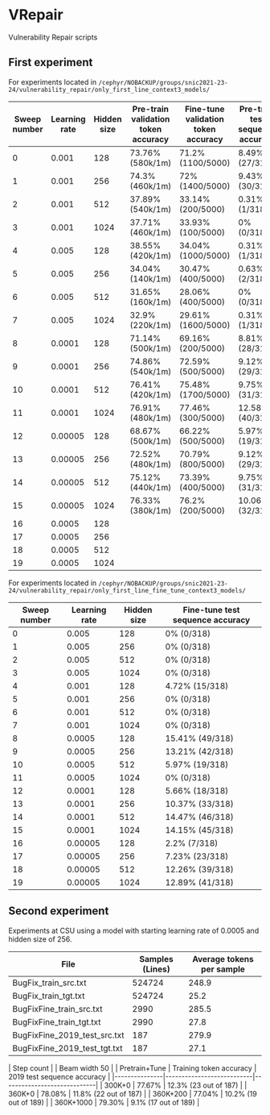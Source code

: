 # VRepair
Vulnerability Repair scripts

## First experiment

For experiments located in `/cephyr/NOBACKUP/groups/snic2021-23-24/vulnerability_repair/only_first_line_context3_models/`

| Sweep number | Learning rate | Hidden size | Pre-train validation token accuracy | Fine-tune validation token accuracy | Pre-train test sequence accuracy | Fine-tune test sequence accuracy |
|--------------|---------------|-------------|-------------------------------------|-------------------------------------|----------------------------------|----------------------------------|
| 0            | 0.001         | 128         | 73.76% (580k/1m)                    | 71.2% (1100/5000)                   | 8.49% (27/318)                   | 11.64% (37/318)                  |
| 1            | 0.001         | 256         | 74.3% (460k/1m)                     | 72% (1400/5000)                     | 9.43% (30/318)                   | 11.64% (37/318)                  |
| 2            | 0.001         | 512         | 37.89% (540k/1m)                    | 33.14% (200/5000)                   | 0.31% (1/318)                    | 0.31% (1/318)                    |
| 3            | 0.001         | 1024        | 37.71% (460k/1m)                    | 33.93% (100/5000)                   | 0% (0/318)                       | 0% (0/318)                       |
| 4            | 0.005         | 128         | 38.55% (420k/1m)                    | 34.04% (1000/5000)                  | 0.31% (1/318)                    | 0.31% (1/318)                    |
| 5            | 0.005         | 256         | 34.04% (140k/1m)                    | 30.47% (400/5000)                   | 0.63% (2/318)                    | 0.31% (1/318)                    |
| 6            | 0.005         | 512         | 31.65% (160k/1m)                    | 28.06% (400/5000)                   | 0% (0/318)                       | 0.31% (1/318)                    |
| 7            | 0.005         | 1024        | 32.9% (220k/1m)                     | 29.61% (1600/5000)                  | 0.31% (1/318)                    | 0.31% (1/318)                    |
| 8            | 0.0001        | 128         | 71.14% (500k/1m)                    | 69.16% (200/5000)                   | 8.81% (28/318)                   | 10.69% (34/318)                  |
| 9            | 0.0001        | 256         | 74.86% (540k/1m)                    | 72.59% (500/5000)                   | 9.12% (29/318)                   | 12.26% (39/318)                  |
| 10           | 0.0001        | 512         | 76.41% (420k/1m)                    | 75.48% (1700/5000)                  | 9.75% (31/318)                   | 13.52% (43/318)                  |
| 11           | 0.0001        | 1024        | 76.91% (480k/1m)                    | 77.46% (300/5000)                   | 12.58% (40/318)                  | 17.3% (55/318)                   |
| 12           | 0.00005       | 128         | 68.67% (500k/1m)                    | 66.22% (500/5000)                   | 5.97% (19/318)                   | 8.18% (26/318)                   |
| 13           | 0.00005       | 256         | 72.52% (480k/1m)                    | 70.79% (800/5000)                   | 9.12% (29/318)                   | 11.32% (36/318)                  |
| 14           | 0.00005       | 512         | 75.12% (440k/1m)                    | 73.39% (400/5000)                   | 9.75% (31/318)                   | 13.21% (42/318)                  |
| 15           | 0.00005       | 1024        | 76.33% (380k/1m)                    | 76.2% (200/5000)                    | 10.06% (32/318)                  | 14.78% (47/318)                  |
| 16           | 0.0005        | 128         |                                     |                                     |                                  |                                  |
| 17           | 0.0005        | 256         |                                     |                                     |                                  |                                  |
| 18           | 0.0005        | 512         |                                     |                                     |                                  |                                  |
| 19           | 0.0005        | 1024        |                                     |                                     |                                  |                                  |

For experiments located in `/cephyr/NOBACKUP/groups/snic2021-23-24/vulnerability_repair/only_first_line_fine_tune_context3_models/`

| Sweep number | Learning rate | Hidden size | Fine-tune test sequence accuracy |
|--------------|---------------|-------------|----------------------------------|
| 0            | 0.005         | 128         | 0% (0/318)                       |
| 1            | 0.005         | 256         | 0% (0/318)                       |
| 2            | 0.005         | 512         | 0% (0/318)                       |
| 3            | 0.005         | 1024        | 0% (0/318)                       |
| 4            | 0.001         | 128         | 4.72% (15/318)                   |
| 5            | 0.001         | 256         | 0% (0/318)                       |
| 6            | 0.001         | 512         | 0% (0/318)                       |
| 7            | 0.001         | 1024        | 0% (0/318)                       |
| 8            | 0.0005        | 128         | 15.41% (49/318)                  |
| 9            | 0.0005        | 256         | 13.21% (42/318)                  |
| 10           | 0.0005        | 512         | 5.97% (19/318)                   |
| 11           | 0.0005        | 1024        | 0% (0/318)                       |
| 12           | 0.0001        | 128         | 5.66% (18/318)                   |
| 13           | 0.0001        | 256         | 10.37% (33/318)                  |
| 14           | 0.0001        | 512         | 14.47% (46/318)                  |
| 15           | 0.0001        | 1024        | 14.15% (45/318)                  |
| 16           | 0.00005       | 128         | 2.2% (7/318)                     |
| 17           | 0.00005       | 256         | 7.23% (23/318)                   |
| 18           | 0.00005       | 512         | 12.26% (39/318)                  |
| 19           | 0.00005       | 1024        | 12.89% (41/318)                  |

## Second experiment

Experiments at CSU using a model with starting learning rate of 0.0005 and hidden size of 256.

| File                         | Samples (Lines) | Average tokens per sample |
|------------------------------|-----------------|---------------------------|
| BugFix_train_src.txt         | 524724          | 248.9                     |
| BugFix_train_tgt.txt         | 524724          |  25.2                     |
| BugFixFine_train_src.txt     | 2990            | 285.5                     |
| BugFixFine_train_tgt.txt     | 2990            |  27.8                     |
| BugFixFine_2019_test_src.txt | 187             | 279.9                     |
| BugFixFine_2019_test_tgt.txt | 187             |  27.1                     |

| Step count    |                           | Beam width 50               |
| Pretrain+Tune | Training token accuracy   | 2019 test sequence accuracy |
|---------------|---------------------------|-----------------------------|
| 300K+0        |   77.67%                  | 12.3% (23 out of 187)      |
| 360K+0        |   78.08%                  | 11.8% (22 out of 187)      |
| 360K+200      |   77.04%                  | 10.2% (19 out of 189)      |
| 360K+1000     |   79.30%                  |  9.1% (17 out of 189)      |
